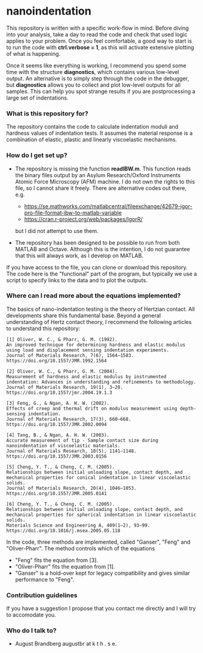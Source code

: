 # nanoindentation #
This repository is written with a specific work-flow in mind. Before diving into your analysis, take a day to read the code and check that used logic applies to your problem. Once you feel comfortable, a good way to start is to run the code with **ctrl.verbose = 1**, as this will activate extensive plotting of what is happening.

Once it seems like everything is working, I recommend you spend some time with the structure **diagnostics**, which contains various low-level output. An alternative is to simply step through the code in the debugger, but **diagnostics** allows you to collect and plot low-level outputs for all samples. This can help you spot strange results if you are postprocessing a large set of indentations.

### What is this repository for? ###
The repository contains the code to calculate indentation moduli and hardness values of indentation tests. It assumes the material response is a combination of elastic, plastic and linearly viscoelastic mechanisms.

### How do I get set up? ###
* The repository is missing the function **readIBW.m**. This function reads the binary files output by an Asylum Research/Oxford Instruments Atomic Force Microscopy (AFM) machine. I do not own the rights to this file, so I cannot share it freely. There are alternative codes out there, e.g. 
    * https://se.mathworks.com/matlabcentral/fileexchange/42679-igor-pro-file-format-ibw-to-matlab-variable
    * https://cran.r-project.org/web/packages/IgorR/

    but I did not attempt to use them.


* The repository has been designed to be possible to run from both MATLAB and Octave. Although this is the intention, I do not guarantee that this will always work, as I develop on MATLAB.

If you have access to the file, you can clone or download this repository. The code here is the "functional" part of the program, but typically we use a script to specify links to the data and to plot the outputs.

### Where can I read more about the equations implemented?
The basics of nano-indentation testing is the theory of Hertzian contact. All developments share this fundamental base. Beyond a general understanding of Hertz contact theory, I recommend the following articles to understand this repository:

    [1] Oliver, W. C., & Pharr, G. M. (1992). 
    An improved technique for determining hardness and elastic modulus using load and displacement sensing indentation experiments. 
    Journal of Materials Research, 7(6), 1564–1583. https://doi.org/10.1557/JMR.1992.1564
    
    [2] Oliver, W. C., & Pharr, G. M. (2004). 
    Measurement of hardness and elastic modulus by instrumented indentation: Advances in understanding and refinements to methodology. 
    Journal of Materials Research, 19(1), 3–20. https://doi.org/10.1557/jmr.2004.19.1.3

    [3] Feng, G., & Ngan, A. H. W. (2002). 
    Effects of creep and thermal drift on modulus measurement using depth-sensing indentation. 
    Journal of Materials Research, 17(3), 660–668. https://doi.org/10.1557/JMR.2002.0094

    [4] Tang, B., & Ngan, A. H. W. (2003). 
    Accurate measurement of tip - Sample contact size during nanoindentation of viscoelastic materials.
    Journal of Materials Research, 18(5), 1141–1148. https://doi.org/10.1557/JMR.2003.0156

    [5] Cheng, Y. T., & Cheng, C. M. (2005). 
    Relationships between initial unloading slope, contact depth, and mechanical properties for conical indentation in linear viscoelastic solids. 
    Journal of Materials Research, 20(4), 1046–1053. https://doi.org/10.1557/JMR.2005.0141

    [6] Cheng, Y. T., & Cheng, C. M. (2005). 
    Relationships between initial unloading slope, contact depth, and mechanical properties for spherical indentation in linear viscoelastic solids. 
    Materials Science and Engineering A, 409(1–2), 93–99. https://doi.org/10.1016/j.msea.2005.05.118

In the code, three methods are implemented, called "Ganser", "Feng" and "Oliver-Pharr". The method controls which of the equations

* "Feng" fits the equation from [3].
* "Oliver-Pharr" fits the equation from [1].
* "Ganser" is a hold-over kept for legacy compatibility and gives similar performance to "Feng".


### Contribution guidelines ###
If you have a suggestion I propose that you contact me directly and I will try to accomodate you.

### Who do I talk to? ###

* August Brandberg augustbr at k t h . s e.

